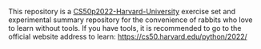 This repository is a [CS50p2022-Harvard-University](https://cs50.harvard.edu/python/2022/) exercise set and experimental summary repository for the convenience of rabbits who love to learn without tools. If you have tools, it is recommended to go to the official website address to learn: https://cs50.harvard.edu/python/2022/
